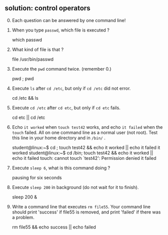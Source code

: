 ## solution: control operators

0. Each question can be answered by one command line!

1. When you type `passwd`, which file is executed ?

    which passwd

2. What kind of file is that ?

    file /usr/bin/passwd

3. Execute the `pwd` command twice. (remember 0.)

    pwd ; pwd

4. Execute `ls` after `cd /etc`, but only if `cd /etc` did not error.

    cd /etc && ls

5. Execute `cd /etc` after `cd etc`, but only if `cd etc` fails.

    cd etc || cd /etc

6. Echo `it worked` when `touch test42` works, and echo `it failed`
when the `touch` failed. All on one command line as a normal user (not
root). Test this line in your home directory and in `/bin/` .

    student@linux:~$ cd ; touch test42 && echo it worked || echo it failed
    it worked
    student@linux:~$ cd /bin; touch test42 && echo it worked || echo it failed
    touch: cannot touch `test42': Permission denied
    it failed

7. Execute `sleep 6`, what is this command doing ?

    pausing for six seconds

8. Execute `sleep 200` in background (do not wait for it to finish).

    sleep 200 &

9. Write a command line that executes `rm file55`. Your command line
should print 'success' if file55 is removed, and print 'failed' if
there was a problem.

    rm file55 && echo success || echo failed

